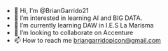 - 👋 Hi, I’m @BrianGarrido21
- 👀 I’m interested in learning AI and BIG DATA.
- 🌱 I’m currently learning DAW in I.E.S La Marisma
- 💞️ I’m looking to collaborate on Accenture
- 📫 How to reach me briangarridopicon@gmail.com


<!---
BrianGarrido21/BrianGarrido21 is a ✨ special ✨ repository because its `README.md` (this file) appears on your GitHub profile.
You can click the Preview link to take a look at your changes.
--->
